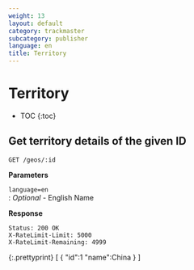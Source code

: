 ```yaml
---
weight: 13
layout: default
category: trackmaster
subcategory: publisher
language: en
title: Territory
---
```


# Territory #

* TOC
{:toc}


## Get territory details of the given ID

    GET /geos/:id

**Parameters**   
 
`language=en`    
: _Optional_  - English Name

**Response**

    Status: 200 OK
    X-RateLimit-Limit: 5000
    X-RateLimit-Remaining: 4999


{:.prettyprint}
     [
            {
            "id":1
            "name":China
            }
        ]

